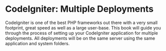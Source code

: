 # CodeIgniter: Multiple Deployments

CodeIgniter is one of the best PHP frameworks out there with a very small footprint, great speed as well as a large user-base. This book will guide you through the process of setting up your CodeIgniter application for multiple deployments. All deployments will be on the same server using the same application and system folders. 
